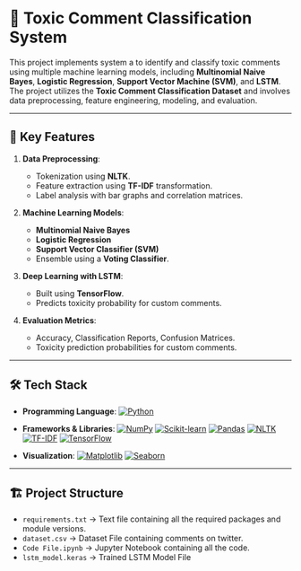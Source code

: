 # 📝 Toxic Comment Classification System

This project implements system a to identify and classify toxic comments using multiple machine learning models, including **Multinomial Naive Bayes**, **Logistic Regression**, **Support Vector Machine (SVM)**, and **LSTM**. The project utilizes the **Toxic Comment Classification Dataset** and involves data preprocessing, feature engineering, modeling, and evaluation.

---

## 🚀 Key Features

1. **Data Preprocessing**:
   - Tokenization using **NLTK**.
   - Feature extraction using **TF-IDF** transformation.
   - Label analysis with bar graphs and correlation matrices.

2. **Machine Learning Models**:
   - **Multinomial Naive Bayes**
   - **Logistic Regression**
   - **Support Vector Classifier (SVM)**
   - Ensemble using a **Voting Classifier**.

3. **Deep Learning with LSTM**:
   - Built using **TensorFlow**.
   - Predicts toxicity probability for custom comments.

4. **Evaluation Metrics**:
   - Accuracy, Classification Reports, Confusion Matrices.
   - Toxicity prediction probabilities for custom comments.

---

## 🛠️ Tech Stack

- **Programming Language**: [![Python](https://img.shields.io/badge/Python-3776AB?style=for-the-badge&logo=python&logoColor=white)](#)

- **Frameworks & Libraries**: [![NumPy](https://img.shields.io/badge/NumPy-013243?style=for-the-badge&logo=numpy&logoColor=white)](#) [![Scikit-learn](https://img.shields.io/badge/Scikit--Learn-F7931E?style=for-the-badge&logo=scikit-learn&logoColor=white)](#) [![Pandas](https://img.shields.io/badge/Pandas-150458?style=for-the-badge&logo=pandas&logoColor=white)](#)  [![NLTK](https://img.shields.io/badge/NLTK-5B8DF0?style=for-the-badge&logo=nltk&logoColor=white)](#) [![TF-IDF](https://img.shields.io/badge/TF-IDF-FF6F20?style=for-the-badge&logo=elasticsearch&logoColor=white)](#) [![TensorFlow](https://img.shields.io/badge/TensorFlow-FF6F00?style=for-the-badge&logo=tensorflow&logoColor=white)](#) 

- **Visualization**: [![Matplotlib](https://img.shields.io/badge/Matplotlib-008080?style=for-the-badge&logo=python&logoColor=white)](#) [![Seaborn](https://custom-icon-badges.demolab.com/badge/Seaborn-3B7A9C?style=for-the-badge&logo=seaborn&logoColor=white)](#)  

---

## 🏗️ Project Structure

- `requirements.txt` → Text file containing all the required packages and module versions.
- `dataset.csv` → Dataset File containing comments on twitter.
- `Code File.ipynb` → Jupyter Notebook containing all the code.
- `lstm_model.keras` → Trained LSTM Model File
